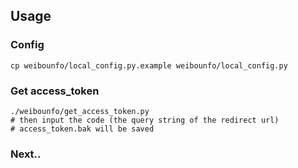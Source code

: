

## Usage

### Config

```
cp weibounfo/local_config.py.example weibounfo/local_config.py
```

### Get access_token

```
./weibounfo/get_access_token.py
# then input the code (the query string of the redirect url)
# access_token.bak will be saved
```

### Next..
